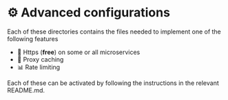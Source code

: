 # ⚙️ Advanced configurations

Each of these directories contains the files needed to implement one of the following features

- 🔐 Https (**free**) on some or all microservices
- 🧺 Proxy caching
- 📊 Rate limiting

Each of these can be activated by following the instructions in the relevant README.md.
